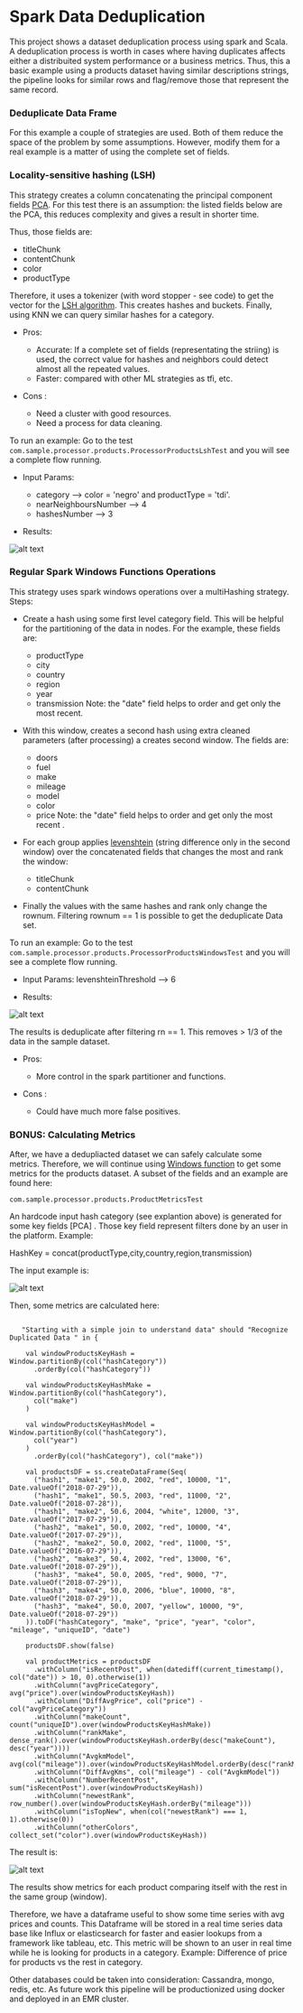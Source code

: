 # Spark Data Deduplication #

This project shows a dataset deduplication process using spark and Scala. A deduplication process is worth in cases where having duplicates affects either a distribuited system performance or a business metrics. Thus, this a basic example using a products dataset having similar descriptions strings, the pipeline looks for similar rows and flag/remove those that represent the same record. 

### Deduplicate Data Frame ###

For this example a couple of strategies are used. Both of them reduce the space of the problem by some assumptions.
However, modify them for a real example is a matter of using the complete set of fields.

### Locality-sensitive hashing (LSH) ###

This strategy creates a column concatenating the principal component fields [PCA](https://spark.apache.org/docs/2.2.0/mllib-dimensionality-reduction.html). For this test there is an assumption: the listed fields below are the PCA, this reduces complexity and gives a result in shorter time.

Thus, those fields are:

  * titleChunk
  * contentChunk
  * color
  * productType

Therefore, it uses a tokenizer (with word stopper - see code) to get the vector for the [LSH algorithm](https://spark.apache.org/docs/2.1.0/ml-features.html#locality-sensitive-hashing). This creates hashes and buckets. Finally, using KNN we can query similar hashes for a category.

* Pros:

    - Accurate: If a complete set of fields (representating the striing) is used, the correct value for hashes and neighbors could detect almost all the repeated values.
    - Faster: compared with other ML strategies as tfi, etc.

* Cons :

    - Need a cluster with good resources.
    - Need a process for data cleaning.


To run an example: Go to the test ```com.sample.processor.products.ProcessorProductsLshTest``` and you will see a complete flow running.

* Input Params:

  * category --> color = 'negro' and productType = 'tdi'.
  * nearNeighboursNumber --> 4
  * hashesNumber --> 3

* Results:

![alt text](lsh.png)



### Regular Spark Windows Functions Operations ###

This strategy uses spark windows operations over a multiHashing strategy. Steps:

  * Create a hash using some first level category field. This will be helpful for the partitioning of the data in nodes. For the example, these fields are:
       * productType
       * city
       * country
       * region
       * year
       * transmission
    Note: the "date" field helps to order and get only the most recent.
  * With this window, creates a second hash using extra cleaned parameters (after processing) a creates second window. The fields are:
       * doors
       * fuel
       * make
       * mileage
       * model
       * color
       * price
    Note: the "date" field helps to order and get only the most recent .
  * For each group applies [levenshtein](https://medium.com/@mrpowers/fuzzy-matching-in-spark-with-soundex-and-levenshtein-distance-6749f5af8f28) (string difference only in the second window) over the concatenated fields that changes the most and rank the window:
     * titleChunk
     * contentChunk
   
  * Finally the values with the same hashes and rank only change the rownum. Filtering rownum == 1 is possible to get
  the deduplicate Data set.

To run an example: Go to the test ```com.sample.processor.products.ProcessorProductsWindowsTest``` and you will see a complete flow running.

* Input Params: levenshteinThreshold --> 6

* Results:

![alt text](windows.PNG)

The results is deduplicate after filtering rn == 1. This removes > 1/3 of the data in the sample dataset.


* Pros:

    - More control in the spark partitioner and functions.

* Cons :

    - Could have much more false positives.

### BONUS: Calculating Metrics ###

After, we have a dedupliacted dataset we can safely calculate some metrics. Therefore, we will continue using [Windows function](https://databricks.com/blog/2015/07/15/introducing-window-functions-in-spark-sql.html) to get some metrics for the products dataset. A subset of the fields and an example are found here:

```com.sample.processor.products.ProductMetricsTest```

An hardcode input hash category (see explantion above) is generated for some key fields [PCA] . Those key field represent filters done by an user in the platform. Example:

HashKey = concat(productType,city,country,region,transmission)

The input example is:

![alt text](metricsI.PNG)

Then, some metrics are calculated here:
```

   "Starting with a simple join to understand data" should "Recognize Duplicated Data " in {

    val windowProductsKeyHash = Window.partitionBy(col("hashCategory"))
      .orderBy(col("hashCategory"))

    val windowProductsKeyHashMake = Window.partitionBy(col("hashCategory"),
      col("make")
    )

    val windowProductsKeyHashModel = Window.partitionBy(col("hashCategory"),
      col("year")
    )
      .orderBy(col("hashCategory"), col("make"))

    val productsDF = ss.createDataFrame(Seq(
      ("hash1", "make1", 50.0, 2002, "red", 10000, "1", Date.valueOf("2018-07-29")),
      ("hash1", "make1", 50.5, 2003, "red", 11000, "2", Date.valueOf("2018-07-28")),
      ("hash1", "make2", 50.6, 2004, "white", 12000, "3", Date.valueOf("2017-07-29")),
      ("hash2", "make1", 50.0, 2002, "red", 10000, "4", Date.valueOf("2017-07-29")),
      ("hash2", "make2", 50.0, 2002, "red", 11000, "5", Date.valueOf("2016-07-29")),
      ("hash2", "make3", 50.4, 2002, "red", 13000, "6", Date.valueOf("2018-07-29")),
      ("hash3", "make4", 50.0, 2005, "red", 9000, "7", Date.valueOf("2018-07-29")),
      ("hash3", "make4", 50.0, 2006, "blue", 10000, "8", Date.valueOf("2018-07-29")),
      ("hash3", "make4", 50.0, 2007, "yellow", 10000, "9", Date.valueOf("2018-07-29"))
    )).toDF("hashCategory", "make", "price", "year", "color", "mileage", "uniqueID", "date")

    productsDF.show(false)

    val productMetrics = productsDF
      .withColumn("isRecentPost", when(datediff(current_timestamp(), col("date")) > 10, 0).otherwise(1))
      .withColumn("avgPriceCategory", avg("price").over(windowProductsKeyHash))
      .withColumn("DiffAvgPrice", col("price") - col("avgPriceCategory"))
      .withColumn("makeCount", count("uniqueID").over(windowProductsKeyHashMake))
      .withColumn("rankMake", dense_rank().over(windowProductsKeyHash.orderBy(desc("makeCount"), desc("year"))))
      .withColumn("AvgkmModel", avg(col("mileage")).over(windowProductsKeyHashModel.orderBy(desc("rankMake"))))
      .withColumn("DiffAvgKms", col("mileage") - col("AvgkmModel"))
      .withColumn("NumberRecentPost", sum("isRecentPost").over(windowProductsKeyHash))
      .withColumn("newestRank", row_number().over(windowProductsKeyHash.orderBy("mileage")))
      .withColumn("isTopNew", when(col("newestRank") === 1, 1).otherwise(0))
      .withColumn("otherColors", collect_set("color").over(windowProductsKeyHash))

```

The result is:

![alt text](metricsO.png)

The results show metrics for each product comparing itself with the rest in the same group (window).

Therefore, we have a dataframe useful to show some time series with avg prices and counts. This Dataframe will be stored in a real time series
data base like Influx or elasticsearch for faster and easier lookups from a framework like tableau, etc. This metric will be shown to an user
in real time while he is looking for products in a category. Example: Difference of price for products vs the rest in category.

Other databases could be taken into consideration: Cassandra, mongo, redis, etc. As future work this pipeline will be productionized using docker and deployed in an EMR cluster. 


